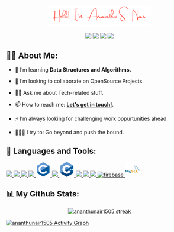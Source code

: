 <p align="center"><img width="55%" src="./assets/gh-readme-header2.png" /></p>

<p align="center">
<a href = "https://www.linkedin.com/in/ananthu-nair-00a5771b7"><img src="https://img.icons8.com/fluent/48/000000/linkedin.png"/></a>
<a href = "https://twitter.com/Ananthu62269053?t=7pK2zpwqkjrC_O6kvFNs3g&s=08"><img src="https://img.icons8.com/fluent/48/000000/twitter.png"/></a>
<a href = "https://www.instagram.com/___ananthu__nair___/"><img src="https://img.icons8.com/fluent/48/000000/instagram-new.png"/></a>
<a href = "https://www.facebook.com/anandhu.nair.18"><img src="https://img.icons8.com/color/48/000000/facebook"/></a>
</p>

## 🙋‍♂️ About Me:

- 🌱 I’m learning **Data Structures and Algorithms.**

- 👯 I’m looking to collaborate on OpenSource Projects.

- 👨‍💻 Ask me about  Tech-related stuff.

- 📫 How to reach me: **[Let's get in touch!](mailto:anandhun2001@gmail.com)**.

- ⚡ I’m always looking for challenging work oppurtunities ahead.
- 🧗🏾‍♀️ I try to: Go beyond and push the bound.



## 🚀 Languages and Tools:

<p align="left">
    <a href="https://www.python.org" target="_blank"> <img src="https://img.icons8.com/color/48/000000/python.png"/> </a>
    <a href="https://www.java.com" target="_blank"> <img src="https://img.icons8.com/color/48/000000/java-coffee-cup-logo.png"/> </a>
    <a href="https://developer.mozilla.org/en-US/docs/Web/JavaScript" target="_blank"> <img src="https://img.icons8.com/color/48/000000/javascript.png"/> </a>
    <a href="https://developer.android.com/studio" target="_blank"> <img src="https://img.icons8.com/color/48/000000/android-studio.png"/> </a>
    <a href="https://www.cprogramming.com/" target="_blank"> <img src="https://raw.githubusercontent.com/devicons/devicon/master/icons/c/c-original.svg" alt="c" width="40" height="40"/> </a>
    <a href="https://www.w3.org/html/" target="_blank"> <img src="https://img.icons8.com/color/48/000000/html-5.png"/> </a>
    <a href="https://www.w3schools.com/cpp/" target="_blank"> <img src="https://raw.githubusercontent.com/devicons/devicon/master/icons/cplusplus/cplusplus-original.svg" alt="cplusplus" width="40" height="40"/> </a>
    <a href="https://www.w3schools.com/css/" target="_blank"> <img src="https://img.icons8.com/color/48/000000/css3.png"/> </a> 
    <a href="https://getbootstrap.com" target="_blank"> <img src="https://img.icons8.com/color/48/000000/bootstrap.png"/> </a>
    <a href="https://docs.github.com/en/organizations" target="_blank"> <img src="https://img.icons8.com/color/48/000000/github.png"/> </a>
    <a href="https://firebase.google.com/" target="_blank"> <img src="https://www.vectorlogo.zone/logos/firebase/firebase-icon.svg" alt="firebase" width="40" height="40"/> </a>
    <a href="https://www.mysql.com/" target="_blank"> <img src="https://raw.githubusercontent.com/devicons/devicon/master/icons/mysql/mysql-original-wordmark.svg" alt="mysql" width="40" height="40"/> </a>
    
<!-- 
<p align="left"><a href="https://github.com/PriyeshGangrade26/github-readme-stats"><img align="l" src="https://github-readme-stats.vercel.app/api/top-langs/?username=PriyeshGangrade26&layout=compact&theme=chartreuse-dark"/></a></p>
 -->
## 📊 My Github Stats:
<p align="center">
    <a href="https://github.com/ananthunair1505/github-readme-streak-stats">
        <img title="🔥 Get streak stats for your profile at git.io/streak-stats" alt="ananthunair1505 streak" src="https://github-readme-streak-stats.herokuapp.com/?user=ananthunair1505&theme=black-ice&stroke=0000&background=060A0CD0"/>
    </a>
</p>


<a href="https://github.com/ananthunair1505/github-readme-activity-graph"><img alt="ananthunair1505 Activity Graph" src="https://activity-graph.herokuapp.com/graph?username=ananthunair1505&bg_color=0D1117&color=5BCDEC&line=5BCDEC&point=FFFFFF&hide_border=true" /></a>


